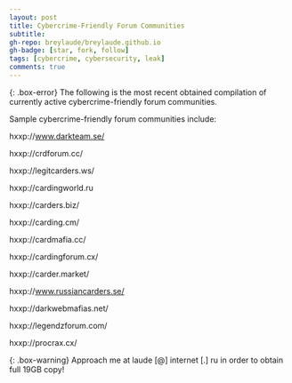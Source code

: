 ```yaml
---
layout: post
title: Cybercrime-Friendly Forum Communities
subtitle: 
gh-repo: breylaude/breylaude.github.io
gh-badge: [star, fork, follow]
tags: [cybercrime, cybersecurity, leak]
comments: true
---
```


{: .box-error}
The following is the most recent obtained compilation of currently active cybercrime-friendly forum communities.

Sample cybercrime-friendly forum communities include:

hxxp://www.darkteam.se/

hxxp://crdforum.cc/

hxxp://legitcarders.ws/

hxxp://cardingworld.ru

hxxp://carders.biz/

hxxp://carding.cm/

hxxp://cardmafia.cc/

hxxp://cardingforum.cx/

hxxp://carder.market/

hxxp://www.russiancarders.se/

hxxp://darkwebmafias.net/

hxxp://legendzforum.com/

hxxp://procrax.cx/

{: .box-warning}
Approach me at laude [@] internet [.] ru in order to obtain full 19GB copy!
